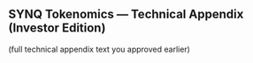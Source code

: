 ## SYNQ Tokenomics — Technical Appendix (Investor Edition)
(full technical appendix text you approved earlier)
